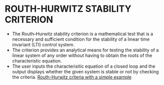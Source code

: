 # ROUTH-HURWITZ STABILITY CRITERION 

* The Routh–Hurwitz stability criterion is a mathematical test that is a necessary and sufficient condition for the stability of a linear time invariant (LTI) control system.
* The criterion provides an analytical means for testing the stability of a linear system of any order without having to obtain the roots of the characteristic equation.
* The user inputs the characterisitic equation of a closed loop and the output displays whether the given system is stable or not by checking the criteria. 
[Routh-Hurwitz criteria with a simple example](https://www.javatpoint.com/control-system-routh-hurwitz-stability-criterion#:~:text=Routh%20Hurwitz%20criterion%20states%20that,characteristic%20equation%20in%20the%20right)
